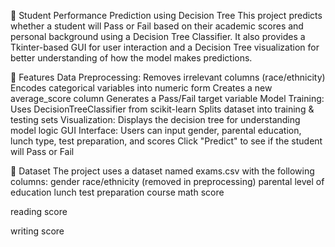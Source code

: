 🎯 Student Performance Prediction using Decision Tree
This project predicts whether a student will Pass or Fail based on their academic scores and personal background using a Decision Tree Classifier.
It also provides a Tkinter-based GUI for user interaction and a Decision Tree visualization for better understanding of how the model makes predictions.

📌 Features
Data Preprocessing:
Removes irrelevant columns (race/ethnicity)
Encodes categorical variables into numeric form
Creates a new average_score column
Generates a Pass/Fail target variable
Model Training:
Uses DecisionTreeClassifier from scikit-learn
Splits dataset into training & testing sets
Visualization:
Displays the decision tree for understanding model logic
GUI Interface:
Users can input gender, parental education, lunch type, test preparation, and scores
Click "Predict" to see if the student will Pass or Fail

📂 Dataset
The project uses a dataset named exams.csv with the following columns:
gender
race/ethnicity (removed in preprocessing)
parental level of education
lunch
test preparation course
math score


reading score

writing score

